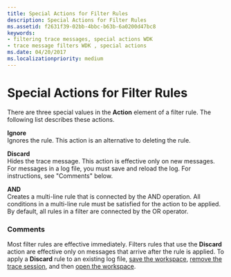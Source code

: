 ```yaml
---
title: Special Actions for Filter Rules
description: Special Actions for Filter Rules
ms.assetid: f2631f39-02bb-4bbc-b63b-6a0200d47bc8
keywords:
- filtering trace messages, special actions WDK
- trace message filters WDK , special actions
ms.date: 04/20/2017
ms.localizationpriority: medium
---
```


# Special Actions for Filter Rules


There are three special values in the **Action** element of a filter rule. The following list describes these actions.

<span id="Ignore"></span><span id="ignore"></span><span id="IGNORE"></span>**Ignore**  
Ignores the rule. This action is an alternative to deleting the rule.

<span id="Discard"></span><span id="discard"></span><span id="DISCARD"></span>**Discard**  
Hides the trace message. This action is effective only on new messages. For messages in a log file, you must save and reload the log. For instructions, see "Comments" below.

<span id="AND"></span><span id="and"></span>**AND**  
Creates a multi-line rule that is connected by the AND operation. All conditions in a multi-line rule must be satisfied for the action to be applied. By default, all rules in a filter are connected by the OR operator.

### <span id="comments"></span><span id="COMMENTS"></span>Comments

Most filter rules are effective immediately. Filters rules that use the **Discard** action are effective only on messages that arrive after the rule is applied. To apply a **Discard** rule to an existing log file, [save the workspace](saving-or-resaving-a-workspace.md), [remove the trace session](removing-a-trace-session.md), and then [open the workspace](opening-a-workspace.md).

 

 





